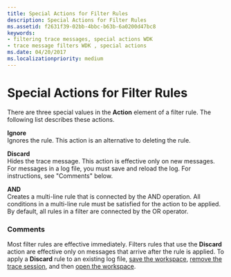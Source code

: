 ```yaml
---
title: Special Actions for Filter Rules
description: Special Actions for Filter Rules
ms.assetid: f2631f39-02bb-4bbc-b63b-6a0200d47bc8
keywords:
- filtering trace messages, special actions WDK
- trace message filters WDK , special actions
ms.date: 04/20/2017
ms.localizationpriority: medium
---
```


# Special Actions for Filter Rules


There are three special values in the **Action** element of a filter rule. The following list describes these actions.

<span id="Ignore"></span><span id="ignore"></span><span id="IGNORE"></span>**Ignore**  
Ignores the rule. This action is an alternative to deleting the rule.

<span id="Discard"></span><span id="discard"></span><span id="DISCARD"></span>**Discard**  
Hides the trace message. This action is effective only on new messages. For messages in a log file, you must save and reload the log. For instructions, see "Comments" below.

<span id="AND"></span><span id="and"></span>**AND**  
Creates a multi-line rule that is connected by the AND operation. All conditions in a multi-line rule must be satisfied for the action to be applied. By default, all rules in a filter are connected by the OR operator.

### <span id="comments"></span><span id="COMMENTS"></span>Comments

Most filter rules are effective immediately. Filters rules that use the **Discard** action are effective only on messages that arrive after the rule is applied. To apply a **Discard** rule to an existing log file, [save the workspace](saving-or-resaving-a-workspace.md), [remove the trace session](removing-a-trace-session.md), and then [open the workspace](opening-a-workspace.md).

 

 





